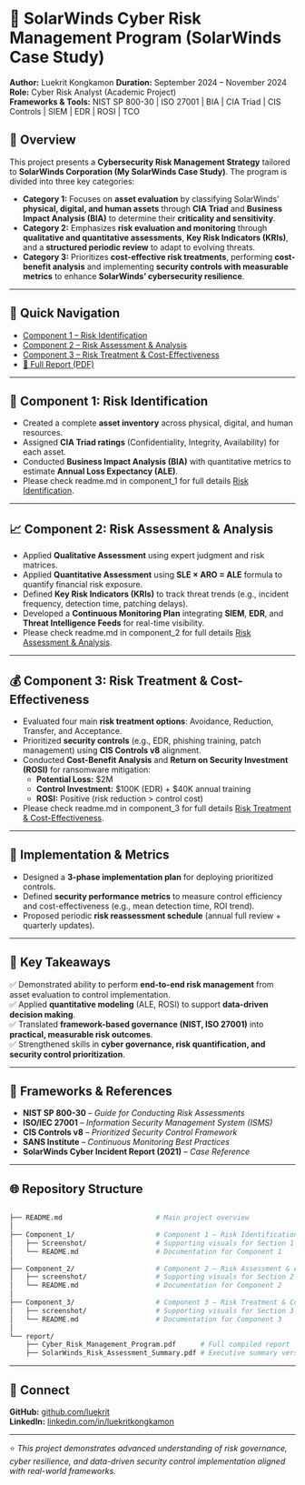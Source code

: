 # 🧩 SolarWinds Cyber Risk Management Program (SolarWinds Case Study)

**Author:** Luekrit Kongkamon 
**Duration:** September 2024 – November 2024  
**Role:** Cyber Risk Analyst (Academic Project)  
**Frameworks & Tools:** NIST SP 800-30 | ISO 27001 | BIA | CIA Triad | CIS Controls | SIEM | EDR | ROSI | TCO  

## 🧠 Overview
This project presents a **Cybersecurity Risk Management Strategy** tailored to **SolarWinds Corporation (My SolarWinds Case Study)**. The program is divided into three key categories:


- **Category 1:** Focuses on **asset evaluation** by classifying SolarWinds’ **physical, digital, and human assets** through **CIA Triad** and **Business Impact Analysis (BIA)** to determine their **criticality and sensitivity**.
- **Category 2:** Emphasizes **risk evaluation and monitoring** through **qualitative and quantitative assessments**, **Key Risk Indicators (KRIs)**, and a **structured periodic review** to adapt to evolving threats.
- **Category 3:** Prioritizes **cost-effective risk treatments**, performing **cost-benefit analysis** and implementing **security controls with measurable metrics** to enhance **SolarWinds’ cybersecurity resilience**.

---

## 📘 Quick Navigation
- [Component 1 – Risk Identification](Component_1#readme)
- [Component 2 – Risk Assessment & Analysis](Component_2#readme)
- [Component 3 – Risk Treatment & Cost-Effectiveness](Component_3#readme)
- [📄 Full Report (PDF)](SolarWinds%20Cyber%20Risk%20Management%20Program%20(SolarWinds%20Case%20Study).pdf)

---

## 🧱 Component 1: Risk Identification
- Created a complete **asset inventory** across physical, digital, and human resources.  
- Assigned **CIA Triad ratings** (Confidentiality, Integrity, Availability) for each asset.  
- Conducted **Business Impact Analysis (BIA)** with quantitative metrics to estimate **Annual Loss Expectancy (ALE)**.  
- Please check readme.md in component_1 for full details [Risk Identification](Component_1#readme).
---

## 📈 Component 2: Risk Assessment & Analysis
- Applied **Qualitative Assessment** using expert judgment and risk matrices.  
- Applied **Quantitative Assessment** using **SLE × ARO = ALE** formula to quantify financial risk exposure.  
- Defined **Key Risk Indicators (KRIs)** to track threat trends (e.g., incident frequency, detection time, patching delays).  
- Developed a **Continuous Monitoring Plan** integrating **SIEM**, **EDR**, and **Threat Intelligence Feeds** for real-time visibility.  
- Please check readme.md in component_2 for full details [Risk Assessment & Analysis](Component_2#readme).
---

## 💰 Component 3: Risk Treatment & Cost-Effectiveness
- Evaluated four main **risk treatment options**: Avoidance, Reduction, Transfer, and Acceptance.  
- Prioritized **security controls** (e.g., EDR, phishing training, patch management) using **CIS Controls v8** alignment.  
- Conducted **Cost-Benefit Analysis** and **Return on Security Investment (ROSI)** for ransomware mitigation:  
  - **Potential Loss:** \$2M  
  - **Control Investment:** \$100K (EDR) + \$40K annual training  
  - **ROSI:** Positive (risk reduction > control cost)
- Please check readme.md in component_3 for full details [Risk Treatment & Cost-Effectiveness](Component_3#readme).
---

## 🔁 Implementation & Metrics
- Designed a **3-phase implementation plan** for deploying prioritized controls.  
- Defined **security performance metrics** to measure control efficiency and cost-effectiveness (e.g., mean detection time, ROI trend).  
- Proposed periodic **risk reassessment schedule** (annual full review + quarterly updates).

---

## 📘 Key Takeaways
✅ Demonstrated ability to perform **end-to-end risk management** from asset evaluation to control implementation.  
✅ Applied **quantitative modeling** (ALE, ROSI) to support **data-driven decision making**.  
✅ Translated **framework-based governance (NIST, ISO 27001)** into **practical, measurable risk outcomes**.  
✅ Strengthened skills in **cyber governance, risk quantification, and security control prioritization**.

---

## 🧩 Frameworks & References
- **NIST SP 800-30** – *Guide for Conducting Risk Assessments*  
- **ISO/IEC 27001** – *Information Security Management System (ISMS)*  
- **CIS Controls v8** – *Prioritized Security Control Framework*  
- **SANS Institute** – *Continuous Monitoring Best Practices*  
- **SolarWinds Cyber Incident Report (2021)** – *Case Reference*

---

## 🌐 Repository Structure
```bash

├── README.md                       # Main project overview
│
├── Component_1/                    # Component 1 – Risk Identification
│   ├── Screenshot/                 # Supporting visuals for Section 1
│   └── README.md                   # Documentation for Component 1
│
├── Component_2/                    # Component 2 – Risk Assessment & Analysis
│   ├── screenshot/                 # Supporting visuals for Section 2
│   └── README.md                   # Documentation for Component 2
│
├── Component_3/                    # Component 3 – Risk Treatment & Cost-Effectiveness
│   ├── screenshot/                 # Supporting visuals for Section 3
│   └── README.md                   # Documentation for Component 3
│
└── report/
    ├── Cyber_Risk_Management_Program.pdf      # Full compiled report
    ├── SolarWinds_Risk_Assessment_Summary.pdf # Executive summary version

```
---
## 🔗 Connect
**GitHub:** [github.com/luekrit](https://github.com/luekrit)  
**LinkedIn:** [linkedin.com/in/luekritkongkamon](https://linkedin.com/in/luekritkongkamon)  

---

⭐ *This project demonstrates advanced understanding of risk governance, cyber resilience, and data-driven security control implementation aligned with real-world frameworks.*
